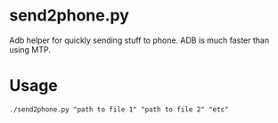 # send2phone.py

Adb helper for quickly sending stuff to phone.
ADB is much faster than using MTP.

# Usage

`
./send2phone.py "path to file 1" "path to file 2" "etc"
`
